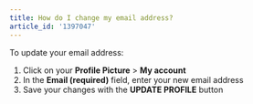 ```yaml
---
title: How do I change my email address?
article_id: '1397047'
---
```

To update your email address:

1. Click on your **Profile Picture** > **My account**
2. In the **Email (required)** field, enter your new email address
3. Save your changes with the **UPDATE PROFILE** button